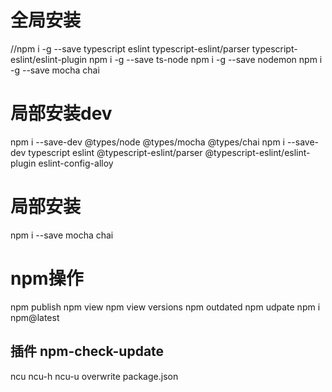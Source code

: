 # 全局安装
//npm i -g --save typescript eslint typescript-eslint/parser typescript-eslint/eslint-plugin 
npm i -g --save ts-node
npm i -g --save nodemon
npm i -g --save mocha chai

# 局部安装dev
npm i --save-dev @types/node  @types/mocha @types/chai 
npm i --save-dev typescript eslint @typescript-eslint/parser @typescript-eslint/eslint-plugin eslint-config-alloy


# 局部安装
npm i --save mocha chai

# npm操作
npm publish
npm view <pack>
npm view <pack> versions
npm outdated
npm udpate <pack>
npm i npm@latest

## 插件 npm-check-update
ncu  ncu-h
ncu-u overwrite package.json